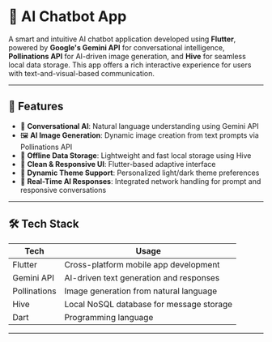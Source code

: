 # 🤖 AI Chatbot App

A smart and intuitive AI chatbot application developed using **Flutter**, powered by **Google's Gemini API** for conversational intelligence, **Pollinations API** for AI-driven image generation, and **Hive** for seamless local data storage. This app offers a rich interactive experience for users with text-and-visual-based communication.

---

## 🚀 Features

- 🧠 **Conversational AI**: Natural language understanding using Gemini API
- 🖼️ **AI Image Generation**: Dynamic image creation from text prompts via Pollinations API
- 💾 **Offline Data Storage**: Lightweight and fast local storage using Hive
- 🎨 **Clean & Responsive UI**: Flutter-based adaptive interface
- 🔄 **Dynamic Theme Support**: Personalized light/dark theme preferences
- 📡 **Real-Time AI Responses**: Integrated network handling for prompt and responsive conversations

---

## 🛠️ Tech Stack

| Tech         | Usage                                    |
|--------------|-------------------------------------------|
| Flutter      | Cross-platform mobile app development     |
| Gemini API   | AI-driven text generation and responses   |
| Pollinations | Image generation from natural language    |
| Hive         | Local NoSQL database for message storage  |
| Dart         | Programming language                     |

---

